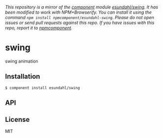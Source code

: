*This repository is a mirror of the [component](http://component.io) module [esundahl/swing](http://github.com/esundahl/swing). It has been modified to work with NPM+Browserify. You can install it using the command `npm install npmcomponent/esundahl-swing`. Please do not open issues or send pull requests against this repo. If you have issues with this repo, report it to [npmcomponent](https://github.com/airportyh/npmcomponent).*

# swing

  swing animation

## Installation

    $ component install esundahl/swing

## API

   

## License

  MIT
